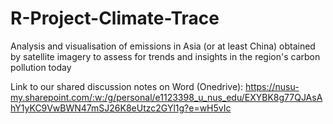 # R-Project-Climate-Trace
Analysis and visualisation of emissions in Asia (or at least China) obtained by satellite imagery to assess for trends and insights in the region's carbon pollution today

Link to our shared discussion notes on Word (Onedrive): https://nusu-my.sharepoint.com/:w:/g/personal/e1123398_u_nus_edu/EXYBK8g77QJAsAhY1yKC9VwBWN47mSJ26K8eUtzc2GYl1g?e=wH5vIc
